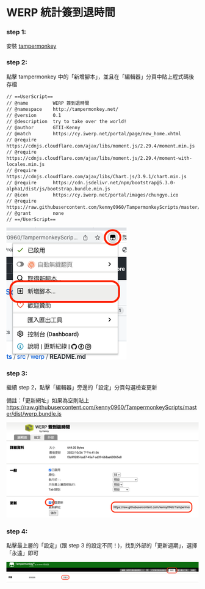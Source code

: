 # WERP 統計簽到退時間

### step 1:

安裝 [tampermonkey](https://www.tampermonkey.net/)

### step 2:

點擊 tampermonkey 中的「新增腳本」，並且在「編輯器」分頁中貼上程式碼後存檔

```
// ==UserScript==
// @name         WERP 簽到退時間
// @namespace    http://tampermonkey.net/
// @version      0.1
// @description  try to take over the world!
// @author       GTII-Kenny
// @match        https://cy.iwerp.net/portal/page/new_home.xhtml
// @require      https://cdnjs.cloudflare.com/ajax/libs/moment.js/2.29.4/moment.min.js
// @require      https://cdnjs.cloudflare.com/ajax/libs/moment.js/2.29.4/moment-with-locales.min.js
// @require      https://cdnjs.cloudflare.com/ajax/libs/Chart.js/3.9.1/chart.min.js
// @require      https://cdn.jsdelivr.net/npm/bootstrap@5.3.0-alpha1/dist/js/bootstrap.bundle.min.js
// @icon         https://cy.iwerp.net/portal/images/chungyo.ico
// @require      https://raw.githubusercontent.com/kenny0960/TampermonkeyScripts/master/dist/werp.bundle.js
// @grant        none
// ==/UserScript==
```

![image](https://raw.githubusercontent.com/kenny0960/TampermonkeyScripts/master/dist/images/wrep-step2.png)

### step 3:

繼續 step 2，點擊「編輯器」旁邊的「設定」分頁勾選檢查更新

備註：「更新網址」如果為空則貼上 https://raw.githubusercontent.com/kenny0960/TampermonkeyScripts/master/dist/werp.bundle.js

![image](https://raw.githubusercontent.com/kenny0960/TampermonkeyScripts/master/dist/images/wrep-step3.png)


### step 4:
點擊最上層的「設定」(跟 step 3 的設定不同！)，找到外部的「更新週期」，選擇「永遠」即可

![image](https://raw.githubusercontent.com/kenny0960/TampermonkeyScripts/master/dist/images/wrep-step4.png)
